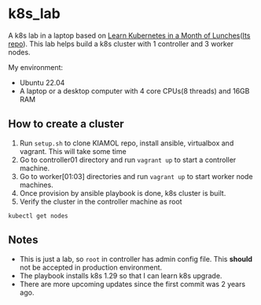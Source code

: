 # k8s_lab

A k8s lab in a laptop based on [Learn Kubernetes in a Month of Lunches](https://kiamol.net/)([Its repo](https://github.com/sixeyed/kiamol.git )). This lab helps build a k8s cluster with 1 controller and 3 worker nodes.


My environment:
* Ubuntu 22.04
* A laptop or a desktop computer with 4 core CPUs(8 threads) and 16GB RAM

## How to create a cluster

1. Run `setup.sh` to clone KIAMOL repo, install ansible, virtualbox and vagrant. This will take some time
2. Go to controller01 directory and run `vagrant up` to start a controller machine.
3. Go to worker[01:03] directories and run `vagrant up` to start worker node machines.
4. Once provision by ansible playbook is done, k8s cluster is built.
5. Verify the cluster in the controller machine as root
```
kubectl get nodes
```

## Notes
* This is just a lab, so `root` in controller has admin config file. This **should** not be accepted in production environment.
* The playbook installs k8s 1.29 so that I can learn k8s upgrade.
* There are more upcoming updates since the first commit was 2 years ago.